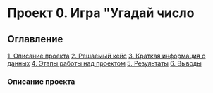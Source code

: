 # Проект 0. Игра "Угадай число

## Оглавление
[1. Описание проекта]()
[2. Решаемый кейс]()
[3. Краткая информация о данных]()
[4. Этапы работы над проектом]()
[5. Результаты]()
[6. Выводы]()

### Описание проекта
